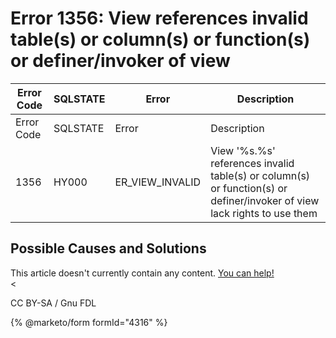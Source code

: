# Error 1356: View references invalid table(s) or column(s) or function(s) or definer/invoker of view

| Error Code | SQLSTATE | Error             | Description                                                                                                             |
| ---------- | -------- | ----------------- | ----------------------------------------------------------------------------------------------------------------------- |
| Error Code | SQLSTATE | Error             | Description                                                                                                             |
| 1356       | HY000    | ER\_VIEW\_INVALID | View '%s.%s' references invalid table(s) or column(s) or function(s) or definer/invoker of view lack rights to use them |

## Possible Causes and Solutions

This article doesn't currently contain any content. [You can help!](../../../../../../kb/en/writing-and-editing-knowledge-base-articles/)\
<

CC BY-SA / Gnu FDL

{% @marketo/form formId="4316" %}
